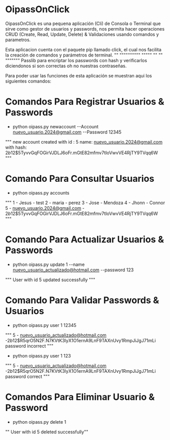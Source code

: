 # OipassOnClick

OipassOnClick es una pequena aplicación (Cli) de Consola o Terminal que sirve como gestor de usuarios y passwords, nos permita hacer operaciones CRUD (Create, Read, Update, Delete) & Validaciones usando comandos y parametros.

Esta aplicacion cuenta con el paquete  pip llamado click, el cual nos facilita la creación de comandos y parámetros de terminal.
""   """""""""" """""  "" "" """"""" Passlib para encriptar los passwords con hash y verificarlos diciendonos si son correctas oh no nuestras contraseñas.


Para poder usar las funciones de esta aplicación se muestran aqui los siguientes comandos:


# Comandos Para Registrar Usuarios & Passwords

* python oipass.py newaccount --Account nuevo_usuario.2024@gmail.com --Password 12345

""" 
new account created with id : 5 
name: nuevo_usuario.2024@gmail.com
with hash: $2b$12$5TyvvGqFOGirVJDLJ6oFr.mGtE82mfmv7tIoVwvVE4RjTY9TVqq6W """

# Comando Para Consultar Usuarios

* python oipass.py accounts 

""" 
1 - Jesus - test
2 - maria - perez
3 - Jose - Mendoza
4 - Jhonn - Connor
5 - nuevo_usuario.2024@gmail.com - $2b$12$5TyvvGqFOGirVJDLJ6oFr.mGtE82mfmv7tIoVwvVE4RjTY9TVqq6W """

# Comando Para Actualizar Usuarios & Passwords

* python oipass.py update 1 --name nuevo_usuario_actualizado@hotmail.com --password 123

"""
User with id 5 updated successfully """

# Comando Para Validar Passwords & Usuarios

* python oipass.py user 1 12345 

"""
5 - nuevo_usuario_actualizado@hotmail.com -$2b$12$R5qrO5N2F.N7KVtK3lyX1O1ernA9LnF9TAXnUvy1RmpJiJgJ71mLi password incorrect """

* python oipass.py user 1 123

"""
5 - nuevo_usuario_actualizado@hotmail.com -$2b$12$R5qrO5N2F.N7KVtK3lyX1O1ernA9LnF9TAXnUvy1RmpJiJgJ71mLi password correct """

# Comandos Para Eliminar Usuario & Password

* python oipass.py delete 1

""
User with id 5 deleted successfully""